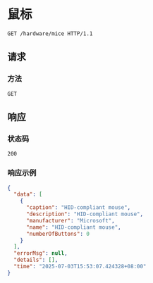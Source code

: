 # 鼠标

```http
GET /hardware/mice HTTP/1.1
```

## 请求

### 方法

`GET`

## 响应

### 状态码

`200`

### 响应示例

```json
{
  "data": [
    {
      "caption": "HID-compliant mouse",
      "description": "HID-compliant mouse",
      "manufacturer": "Microsoft",
      "name": "HID-compliant mouse",
      "numberOfButtons": 0
    }
  ],
  "errorMsg": null,
  "details": [],
  "time": "2025-07-03T15:53:07.424328+08:00"
}
```

